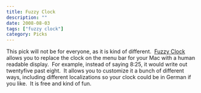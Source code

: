 ```yaml
---
title: Fuzzy Clock
description: ""
date: 2008-08-03
tags: ["fuzzy clock"]
category: Picks
---
```



<p>This pick will not be for everyone, as it is kind of different.&nbsp; <a href="https://web.archive.org/web/20131211120824/http://www.objectpark.org/FuzzyClock.html">Fuzzy Clock</a> allows you to replace the clock on the menu bar for your Mac with a human readable display.&nbsp; For example, instead of saying 8:25, it would write out twentyfive past eight.&nbsp; It allows you to customize it a bunch of different ways, including different localizations so your clock could be in German if you like.&nbsp; It is free and kind of fun.</p>

